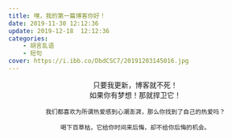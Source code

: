 ```yaml
---
title: 嘿，我的第一篇博客你好！
date: 2019-11-30 12:12:36
update: 2019-12-18  12:12:36
categories: 
    - 胡言乱语
    - 短句
cover: https://i.ibb.co/DbdCSC7/20191203145016.jpg
---
```

<center>
    只要我更新，博客就不死！<br/>  
    如果你有梦想！那就捍卫它！<br/>

    我们都喜欢为所谓热爱感到心潮澎湃，那么你找到了自己的热爱吗？

    喝下百草枯，它给你时间来后悔，却不给你后悔的机会。
</center>
<!-- more -->